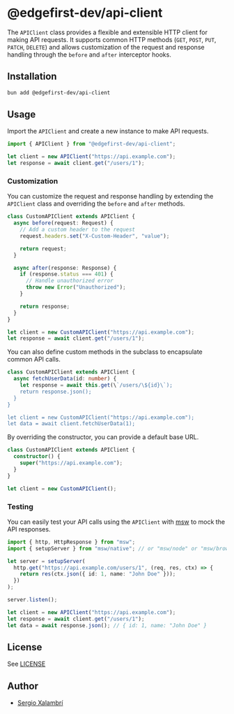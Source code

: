 # @edgefirst-dev/api-client

The `APIClient` class provides a flexible and extensible HTTP client for making API requests. It supports common HTTP methods (`GET`, `POST`, `PUT`, `PATCH`, `DELETE`) and allows customization of the request and response handling through the `before` and `after` interceptor hooks.

## Installation

```sh
bun add @edgefirst-dev/api-client
```

## Usage

Import the `APIClient` and create a new instance to make API requests.

```ts
import { APIClient } from "@edgefirst-dev/api-client";

let client = new APIClient("https://api.example.com");
let response = await client.get("/users/1");
```

### Customization

You can customize the request and response handling by extending the `APIClient` class and overriding the `before` and `after` methods.

```ts
class CustomAPIClient extends APIClient {
  async before(request: Request) {
    // Add a custom header to the request
    request.headers.set("X-Custom-Header", "value");

    return request;
  }

  async after(response: Response) {
    if (response.status === 401) {
      // Handle unauthorized error
      throw new Error("Unauthorized");
    }

    return response;
  }
}

let client = new CustomAPIClient("https://api.example.com");
let response = await client.get("/users/1");
```

You can also define custom methods in the subclass to encapsulate common API calls.

```ts
class CustomAPIClient extends APIClient {
  async fetchUserData(id: number) {
    let response = await this.get(\`/users/\${id}\`);
    return response.json();
  }
}

let client = new CustomAPIClient("https://api.example.com");
let data = await client.fetchUserData(1);
```

By overriding the constructor, you can provide a default base URL.

```ts
class CustomAPIClient extends APIClient {
  constructor() {
    super("https://api.example.com");
  }
}

let client = new CustomAPIClient();
```

### Testing

You can easily test your API calls using the `APIClient` with [msw](https://mswjs.io/) to mock the API responses.

```ts
import { http, HttpResponse } from "msw";
import { setupServer } from "msw/native"; // or "msw/node" or "msw/browser"

let server = setupServer(
  http.get("https://api.example.com/users/1", (req, res, ctx) => {
    return res(ctx.json({ id: 1, name: "John Doe" }));
  })
);

server.listen();

let client = new APIClient("https://api.example.com");
let response = await client.get("/users/1");
let data = await response.json(); // { id: 1, name: "John Doe" }
```

## License

See [LICENSE](./LICENSE)

## Author

- [Sergio Xalambrí](https://sergiodxa.com)
